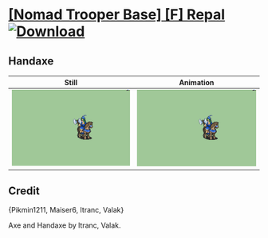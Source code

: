 # [\[Nomad Trooper Base\] \[F\] Repal](./) [![Download](https://img.shields.io/badge/Download--red?style=social&logo=github)](https://minhaskamal.github.io/DownGit/#/home?url=https://github.com/Klokinator/FE-Repo/tree/main/Battle%20Animations%2FMounted%20-%20Cavs%2C%20Paladins%2C%20Rangers%2F%5BNomad%20Trooper%20Base%5D%20%5BF%5D%20Repal%2F4.%20Handaxe%20(Improved))

## Handaxe

| Still | Animation |
| :---: | :-------: |
| ![Handaxe still](./Handaxe_000.png) | ![Handaxe](./Handaxe.gif) |

## Credit

{Pikmin1211, Maiser6, Itranc, Valak}

Axe and Handaxe by ltranc, Valak.
